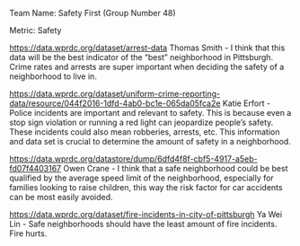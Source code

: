 Team Name: Safety First (Group Number 48)

Metric:
Safety



https://data.wprdc.org/dataset/arrest-data
Thomas Smith - I think that this data will be the best indicator of the “best” neighborhood in Pittsburgh. Crime rates and arrests are super important when deciding the safety of a neighborhood to live in. 

https://data.wprdc.org/dataset/uniform-crime-reporting-data/resource/044f2016-1dfd-4ab0-bc1e-065da05fca2e
Katie Erfort - Police incidents are important and relevant to safety. This is because even a stop sign violation or running a red light can jeopardize people’s safety. These incidents could also mean robberies, arrests, etc. This information and data set is crucial to determine the amount of safety in a neighborhood.

https://data.wprdc.org/datastore/dump/6dfd4f8f-cbf5-4917-a5eb-fd07f4403167
Owen Crane - I think that a safe neighborhood could be best qualified by the average speed limit of the neighborhood, especially for families looking to raise children, this way the risk factor for car accidents can be most easily avoided.

https://data.wprdc.org/dataset/fire-incidents-in-city-of-pittsburgh
Ya Wei Lin - Safe neighborhoods should have the least amount of fire incidents. Fire hurts.
